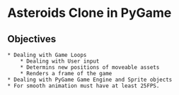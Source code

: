 # Asteroids Clone in PyGame

## Objectives

    * Dealing with Game Loops
        * Dealing with User input
        * Determins new positions of moveable assets
        * Renders a frame of the game
    * Dealing with PyGame Game Engine and Sprite objects
    * For smooth animation must have at least 25FPS.

